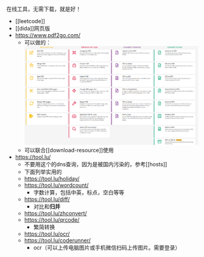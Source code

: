 在线工具，无需下载，就是好！
- [[leetcode]]
- [[dida]]网页版
- https://www.pdf2go.com/
  - 可以做的：![](pdf2go.png)
  - 可以联合[[download-resource]]使用
- https://tool.lu/
  - 不要用这个的dns查询，因为是被国内污染的，参考[[hosts]]
  - 下面列举实用的
  - https://tool.lu/holiday/
  - https://tool.lu/wordcount/
    - 字数计算，包括中英，标点，空白等等
  - https://tool.lu/diff/
    - 对比和**归并**
  - https://tool.lu/zhconvert/
  - https://tool.lu/qrcode/
    - 繁简转换
  - https://tool.lu/ocr/
  - https://tool.lu/coderunner/
    - ocr（可以上传电脑图片或手机微信扫码上传图片。需要登录）